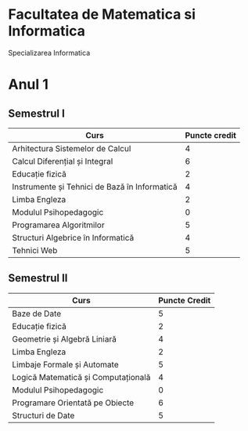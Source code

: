 # Facultatea de Matematica si Informatica
 Specializarea Informatica

# Anul 1

## Semestrul I 

| Curs                                                 | Puncte credit |
|------------------------------------------------------|---------------|
| Arhitectura Sistemelor de Calcul                     | 4             |
| Calcul Diferențial și Integral                       | 6             |
| Educație fizică                                      | 2             |
| Instrumente și Tehnici de Bază în Informatică        | 4             |
| Limba Engleza                                        | 2             |
| Modulul Psihopedagogic                               | 0             |
| Programarea Algoritmilor                             | 5             |
| Structuri Algebrice în Informatică                   | 4             |
| Tehnici Web                                          | 5             |



##  Semestrul II 

| Curs                                                 | Puncte Credit |
|------------------------------------------------------|---------------|
| Baze de Date                                         | 5             |
| Educație fizică                                      | 2             |
| Geometrie și Algebră Liniară                         | 4             |
| Limba Engleza                                        | 2             |
| Limbaje Formale și Automate                          | 5             |
| Logică Matematică și Computațională                  | 4             |
| Modulul Psihopedagogic                               | 0             |
| Programare Orientată pe Obiecte                      | 6             |
| Structuri de Date                                    | 5             |


